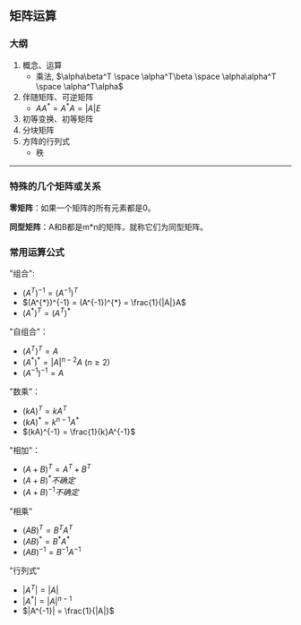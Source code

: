 ## 矩阵运算

### 大纲
1. 概念、运算
	+ <bm>乘法</bm>, <bul>$\alpha\beta^T \space \alpha^T\beta \space \alpha\alpha^T \space \alpha^T\alpha$</bul>
2. 伴随矩阵、可逆矩阵
	+ <rm>$AA^*=A^*A=|A|E$
3. 初等变换、初等矩阵
4. 分块矩阵
5. 方阵的行列式
	+ <bm>秩</bm>

---


### 特殊的几个矩阵或关系
**零矩阵**：如果一个矩阵的所有元素都是0。

**同型矩阵**：A和B都是m*n的矩阵，就称它们为同型矩阵。


### 常用运算公式

"组合":  
- $(A^{T})^{-1} = (A^{-1})^{T}$
- $(A^{*})^{-1} = (A^{-1})^{*} = \frac{1}{|A|}A$
- $(A^{*})^{T} = (A^{T})^{*}$

"自组合"：
- $(A^{T})^{T} = A$
- <rm>$(A^{*})^{*} = |A|^{n-2}A \ (n \ge 2)$</rm>
- $(A^{-1})^{-1} = A$

"数乘"：
- $(kA)^{T} = kA^{T}$
- $(kA)^{*} = k^{n-1}A^{*}$
- $(kA)^{-1} = \frac{1}{k}A^{-1}$

"相加"：
- $(A + B)^{T} = A^{T} + B^{T}$
- $(A + B)^{*} 不确定$
- $(A + B)^{-1} 不确定$

"相乘"
- $(AB)^{T} = B^{T}A^{T}$
- $(AB)^{*} = B^{*}A^{*}$
- $(AB)^{-1} = B^{-1}A^{-1}$

"行列式"
- $|A^{T}| = |A|$
- $|A^{*}| = |A|^{n-1}$
- $|A^{-1}| = \frac{1}{|A|}$

